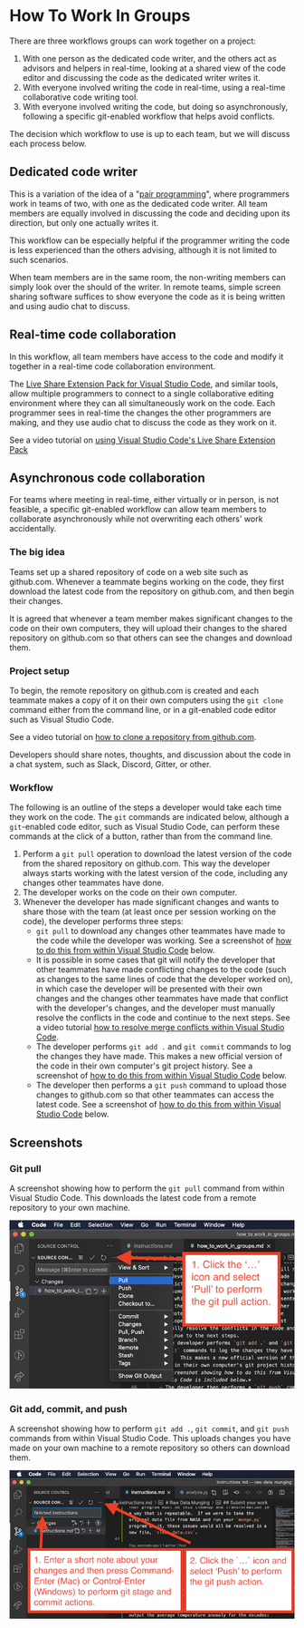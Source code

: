 # How To Work In Groups

There are three workflows groups can work together on a project:
1. With one person as the dedicated code writer, and the others act as advisors and helpers in real-time, looking at a shared view of the code editor and discussing the code as the dedicated writer writes it.
1. With everyone involved writing the code in real-time, using a real-time collaborative code writing tool.
1. With everyone involved writing the code, but doing so asynchronously, following a specific git-enabled workflow that helps avoid conflicts.

The decision which workflow to use is up to each team, but we will discuss each process below.

## Dedicated code writer
This is a variation of the idea of a "[pair programming](https://en.wikipedia.org/wiki/Pair_programming)", where programmers work in teams of two, with one as the dedicated code writer.  All team members are equally involved in discussing the code and deciding upon its direction, but only one actually writes it.

This workflow can be especially helpful if the programmer writing the code is less experienced than the others advising, although it is not limited to such scenarios.

When team members are in the same room, the non-writing members can simply look over the should of the writer.  In remote teams, simple screen sharing software suffices to show everyone the code as it is being written and using audio chat to discuss.

## Real-time code collaboration
In this workflow, all team members have access to the code and modify it together in a real-time code collaboration environment.  

The [Live Share Extension Pack for Visual Studio Code](https://marketplace.visualstudio.com/items?itemName=MS-vsliveshare.vsliveshare-pack), and similar tools, allow multiple programmers to connect to a single collaborative editing environment where they can all simultaneously work on the code.  Each programmer sees in real-time the changes the other programmers are making, and they use audio chat to discuss the code as they work on it.

See a video tutorial on [using Visual Studio Code's Live Share Extension Pack](https://www.youtube.com/watch?v=I7TZdfSaAhk)

## Asynchronous code collaboration
For teams where meeting in real-time, either virtually or in person, is not feasible, a specific git-enabled workflow can allow team members to collaborate asynchronously while not overwriting each others' work accidentally.

### The big idea
Teams set up a shared repository of code on a web site such as github.com.  Whenever a teammate begins working on the code, they first download the latest code from the repository on github.com, and then begin their changes. 

It is agreed that whenever a team member makes significant changes to the code on their own computers, they will upload their changes to the shared repository on github.com so that others can see the changes and download them.

### Project setup
To begin, the remote repository on github.com is created and each teammate makes a copy of it on their own computers using the `git clone` command either from the command line, or in a git-enabled code editor such as Visual Studio Code.

See a video tutorial on [how to clone a repository from github.com](https://www.youtube.com/watch?v=axcny0o1NYo).

Developers should share notes, thoughts, and discussion about the code in a chat system, such as Slack, Discord, Gitter, or other.

### Workflow
The following is an outline of the steps a developer would take each time they work on the code.  The `git` commands are indicated below, although a `git`-enabled code editor, such as Visual Studio Code, can perform these commands at the click of a button, rather than from the command line.
1. Perform a `git pull` operation to download the latest version of the code from the shared repository on github.com.  This way the developer always starts working with the latest version of the code, including any changes other teammates have done.
1. The developer works on the code on their own computer.
1. Whenever the developer has made significant changes and wants to share those with the team (at least once per session working on the code), the developer performs three steps:
    - `git pull` to download any changes other teammates have made to the code while the developer was working.  See a screenshot of [how to do this from within Visual Studio Code](#git-pull) below. 
    - It is possible in some cases that git will notify the developer that other teammates have made conflicting changes to the code (such as changes to the same lines of code that the developer worked on), in which case the developer will be presented with their own changes and the changes other teammates have made that conflict with the developer's changes, and the developer must manually resolve the conflicts in the code and continue to the next steps.  See a video tutorial [how to resolve merge conflicts within Visual Studio Code](https://www.youtube.com/watch?v=lXPYqVjyqHM).
    - The developer performs `git add .` and `git commit` commands to log the changes they have made.  This makes a new official version of the code in their own computer's git project history.  See a screenshot of [how to do this from within Visual Studio Code](#git-add-commit-and-push) below.
    - The developer then performs a `git push` command to upload those changes to github.com so that other teammates can access the latest code. See a screenshot of [how to do this from within Visual Studio Code](#git-add-commit-and-push) below.


## Screenshots

### Git pull
A screenshot showing how to perform the `git pull` command from within Visual Studio Code.  This downloads the latest code from a remote repository to your own machine.

![Download changes from a remote repository from Visual Studio Code](./images/vscode_git_pull.png)

### Git add, commit, and push
A screenshot showing how to perform `git add .`, `git commit`, and `git push` commands from within Visual Studio Code.   This uploads changes you have made on your own machine to a remote repository so others can download them.

![Upload changes to a remote repository from Visual Studio Code](./images/vscode_stage_commit_push.png)